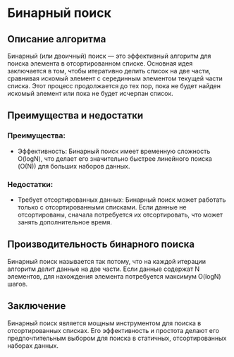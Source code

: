 # Бинарный поиск

## Описание алгоритма
Бинарный (или двоичный) поиск — это эффективный алгоритм для поиска элемента в отсортированном списке. Основная идея заключается в том, чтобы итеративно делить список на две части, сравнивая искомый элемент с серединным элементом текущей части списка. Этот процесс продолжается до тех пор, пока не будет найден искомый элемент или пока не будет исчерпан список.


## Преимущества и недостатки

### Преимущества:
* Эффективность: Бинарный поиск имеет временную сложность O(logN), что делает его значительно быстрее линейного поиска (O(N)) для больших наборов данных.

### Недостатки:
* Требует отсортированных данных: Бинарный поиск может работать только с отсортированными списками. Если данные не отсортированы, сначала потребуется их отсортировать, что может занять дополнительное время.

## Производительность бинарного поиска
Бинарный поиск называется так потому, что на каждой итерации алгоритм делит данные на две части. Если данные содержат N элементов, для нахождения элемента потребуется максимум O(logN) шагов.

## Заключение
Бинарный поиск является мощным инструментом для поиска в отсортированных списках. Его эффективность и простота делают его предпочтительным выбором для поиска в статичных, отсортированных наборах данных.